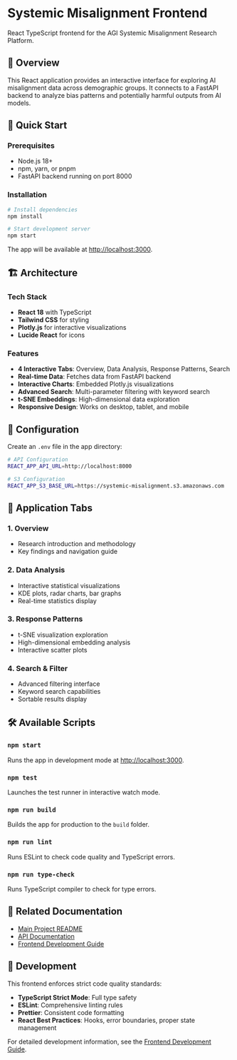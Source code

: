 # Systemic Misalignment Frontend

React TypeScript frontend for the AGI Systemic Misalignment Research Platform.

## 🎯 Overview

This React application provides an interactive interface for exploring AI misalignment data across demographic groups. It connects to a FastAPI backend to analyze bias patterns and potentially harmful outputs from AI models.

## 🚀 Quick Start

### Prerequisites

- Node.js 18+
- npm, yarn, or pnpm
- FastAPI backend running on port 8000

### Installation

```bash
# Install dependencies
npm install

# Start development server
npm start
```

The app will be available at [http://localhost:3000](http://localhost:3000).

## 🏗️ Architecture

### Tech Stack

- **React 18** with TypeScript
- **Tailwind CSS** for styling
- **Plotly.js** for interactive visualizations
- **Lucide React** for icons

### Features

- **4 Interactive Tabs**: Overview, Data Analysis, Response Patterns, Search
- **Real-time Data**: Fetches data from FastAPI backend
- **Interactive Charts**: Embedded Plotly.js visualizations
- **Advanced Search**: Multi-parameter filtering with keyword search
- **t-SNE Embeddings**: High-dimensional data exploration
- **Responsive Design**: Works on desktop, tablet, and mobile

## 🔧 Configuration

Create an `.env` file in the app directory:

```bash
# API Configuration
REACT_APP_API_URL=http://localhost:8000

# S3 Configuration
REACT_APP_S3_BASE_URL=https://systemic-misalignment.s3.amazonaws.com
```

## 📱 Application Tabs

### 1. Overview

- Research introduction and methodology
- Key findings and navigation guide

### 2. Data Analysis

- Interactive statistical visualizations
- KDE plots, radar charts, bar graphs
- Real-time statistics display

### 3. Response Patterns

- t-SNE visualization exploration
- High-dimensional embedding analysis
- Interactive scatter plots

### 4. Search & Filter

- Advanced filtering interface
- Keyword search capabilities
- Sortable results display

## 🛠️ Available Scripts

### `npm start`

Runs the app in development mode at [http://localhost:3000](http://localhost:3000).

### `npm test`

Launches the test runner in interactive watch mode.

### `npm run build`

Builds the app for production to the `build` folder.

### `npm run lint`

Runs ESLint to check code quality and TypeScript errors.

### `npm run type-check`

Runs TypeScript compiler to check for type errors.

## 🔗 Related Documentation

- [Main Project README](../README.md)
- [API Documentation](../API_README.md)
- [Frontend Development Guide](../FRONTEND_README.md)

## 🎯 Development

This frontend enforces strict code quality standards:

- **TypeScript Strict Mode**: Full type safety
- **ESLint**: Comprehensive linting rules
- **Prettier**: Consistent code formatting
- **React Best Practices**: Hooks, error boundaries, proper state management

For detailed development information, see the [Frontend Development Guide](../FRONTEND_README.md).
